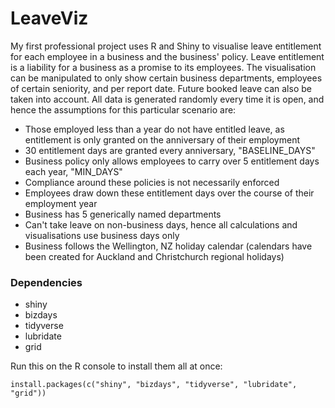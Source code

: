# LeaveViz
My first professional project uses R and Shiny to visualise leave entitlement for each employee in a business and the business' policy. Leave entitlement is a liability for a business as a promise to its employees. The visualisation can be manipulated to only show certain business departments, employees of certain seniority, and per report date. Future booked leave can also be taken into account.
All data is generated randomly every time it is open, and hence the assumptions for this particular scenario are:
* Those employed less than a year do not have entitled leave, as entitlement is only granted on the anniversary of their employment
* 30 entitlement days are granted every anniversary, "BASELINE_DAYS"
* Business policy only allows employees to carry over 5 entitlement days each year, "MIN_DAYS"
* Compliance around these policies is not necessarily enforced
* Employees draw down these entitlement days over the course of their employment year
* Business has 5 generically named departments
* Can't take leave on non-business days, hence all calculations and visualisations use business days only
* Business follows the Wellington, NZ holiday calendar (calendars have been created for Auckland and Christchurch regional holidays)

### Dependencies
* shiny
* bizdays
* tidyverse
* lubridate
* grid

Run this on the R console to install them all at once:
```
install.packages(c("shiny", "bizdays", "tidyverse", "lubridate", "grid"))
```
